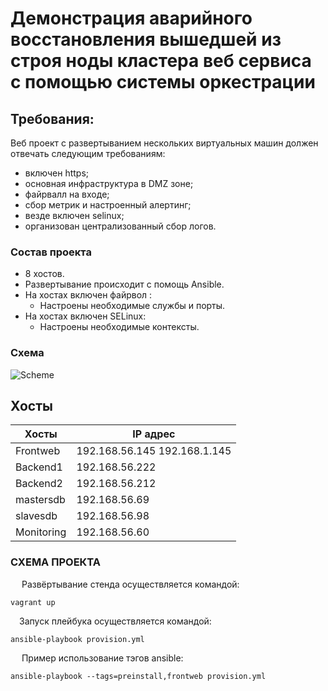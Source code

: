 # Демонстрация аварийного восстановления вышедшей из строя ноды кластера веб сервиса с помощью системы оркестрации

## Требования:

Веб проект с развертыванием нескольких виртуальных машин должен отвечать следующим требованиям:
* включен https;
* основная инфраструктура в DMZ зоне;
* файрвалл на входе;
* сбор метрик и настроенный алертинг;
* везде включен selinux;
* организован централизованный сбор логов.

### Состав проекта

- 8 хостов.
- Развертывание происходит с помощь Ansible.
- На хостах включен файрвол :
	- Настроены необходимые службы и порты.
- На хостах включен SELinux:
	- Настроены необходимые контексты.


### Схема
![Scheme](https://github.com/dvmn-s/OTUS/tree/master/project/2024-11-10_20-51-31.png)


## Хосты

Хосты | IP адрес
------| ---------
Frontweb | 192.168.56.145 192.168.1.145
Backend1 | 192.168.56.222
Backend2 | 192.168.56.212
mastersdb | 192.168.56.69
slavesdb | 192.168.56.98
Monitoring | 192.168.56.60

### СХЕМА ПРОЕКТА

&ensp;&ensp; Развёртывание стенда осуществляется командой:
```shell
vagrant up
```
&ensp;&ensp;Запуск плейбука осуществляется командой:
```shell
ansible-playbook provision.yml
```

&ensp;&ensp; Пример использование тэгов ansible:
```shell
ansible-playbook --tags=preinstall,frontweb provision.yml
```



